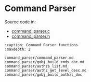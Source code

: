 # Command Parser

Source code in:

- [command_parser.c](https://github.com/artgins/yunetas/blob/main/kernel/c/gobj-c/src/command_parser.c)
- [command_parser.h](https://github.com/artgins/yunetas/blob/main/kernel/c/gobj-c/src/command_parser.h)

```{toctree}
:caption: Command Parser functions
:maxdepth: 2

command_parser/command_parser.md
command_parser/gobj_build_cmds_doc.md
command_parser/authzs_list.md
command_parser/authz_get_level_desc.md
command_parser/gobj_build_authzs_doc


```
